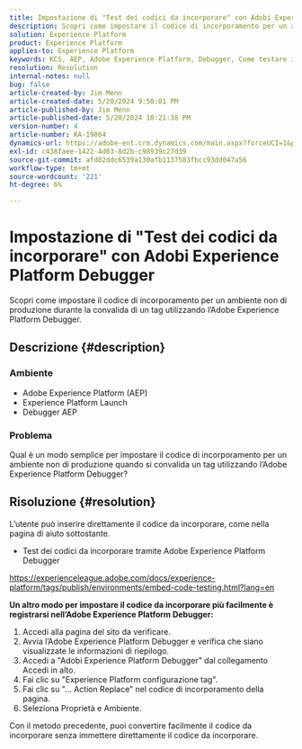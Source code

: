 ```yaml
---
title: Impostazione di "Test dei codici da incorporare" con Adobi Experience Platform Debugger
description: Scopri come impostare il codice di incorporamento per un ambiente non di produzione durante la convalida di un tag utilizzando l’Adobe Experience Platform Debugger.
solution: Experience Platform
product: Experience Platform
applies-to: Experience Platform
keywords: KCS, AEP, Adobe Experience Platform, Debugger, Come testare i codici da incorporare
resolution: Resolution
internal-notes: null
bug: false
article-created-by: Jim Menn
article-created-date: 5/20/2024 9:50:01 PM
article-published-by: Jim Menn
article-published-date: 5/20/2024 10:21:38 PM
version-number: 4
article-number: KA-19864
dynamics-url: https://adobe-ent.crm.dynamics.com/main.aspx?forceUCI=1&pagetype=entityrecord&etn=knowledgearticle&id=c10827e7-f216-ef11-9f8a-6045bd006268
exl-id: c438faee-1422-4d03-8d2b-c98939c27d39
source-git-commit: afd82ddc6539a130afb1137583fbcc93dd047a56
workflow-type: tm+mt
source-wordcount: '221'
ht-degree: 6%

---
```


# Impostazione di &quot;Test dei codici da incorporare&quot; con Adobi Experience Platform Debugger


Scopri come impostare il codice di incorporamento per un ambiente non di produzione durante la convalida di un tag utilizzando l’Adobe Experience Platform Debugger.

## Descrizione {#description}


### <b>Ambiente</b>

- Adobe Experience Platform (AEP)
- Experience Platform Launch
- Debugger AEP


### <b>Problema</b>

Qual è un modo semplice per impostare il codice di incorporamento per un ambiente non di produzione quando si convalida un tag utilizzando l’Adobe Experience Platform Debugger?


## Risoluzione {#resolution}

L’utente può inserire direttamente il codice da incorporare, come nella pagina di aiuto sottostante.
- Test dei codici da incorporare tramite Adobe Experience Platform Debugger


https://experienceleague.adobe.com/docs/experience-platform/tags/publish/environments/embed-code-testing.html?lang=en

<b>Un altro modo per impostare il codice da incorporare più facilmente è registrarsi nell’Adobe Experience Platform Debugger:</b>

1. Accedi alla pagina del sito da verificare.
2. Avvia l’Adobe Experience Platform Debugger e verifica che siano visualizzate le informazioni di riepilogo.
3. Accedi a &quot;Adobi Experience Platform Debugger&quot; dal collegamento Accedi in alto.
4. Fai clic su &quot;Experience Platform configurazione tag&quot;.
5. Fai clic su &quot;... Action Replace&quot; nel codice di incorporamento della pagina.
6. Seleziona Proprietà e Ambiente.


Con il metodo precedente, puoi convertire facilmente il codice da incorporare senza immettere direttamente il codice da incorporare.
